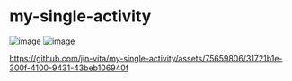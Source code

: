 # my-single-activity

![image](https://github.com/jin-vita/my-single-activity/assets/75659806/3debf010-58cf-4f41-b4c4-43a1de337953)
![image](https://github.com/jin-vita/my-single-activity/assets/75659806/72dc6e48-1dbe-4167-b533-25cc40d75157)



https://github.com/jin-vita/my-single-activity/assets/75659806/31721b1e-300f-4100-9431-43beb106940f

